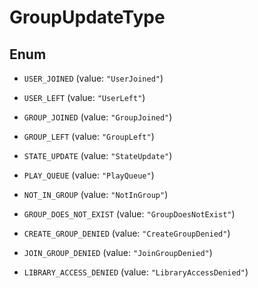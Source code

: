 

# GroupUpdateType

## Enum


* `USER_JOINED` (value: `"UserJoined"`)

* `USER_LEFT` (value: `"UserLeft"`)

* `GROUP_JOINED` (value: `"GroupJoined"`)

* `GROUP_LEFT` (value: `"GroupLeft"`)

* `STATE_UPDATE` (value: `"StateUpdate"`)

* `PLAY_QUEUE` (value: `"PlayQueue"`)

* `NOT_IN_GROUP` (value: `"NotInGroup"`)

* `GROUP_DOES_NOT_EXIST` (value: `"GroupDoesNotExist"`)

* `CREATE_GROUP_DENIED` (value: `"CreateGroupDenied"`)

* `JOIN_GROUP_DENIED` (value: `"JoinGroupDenied"`)

* `LIBRARY_ACCESS_DENIED` (value: `"LibraryAccessDenied"`)



